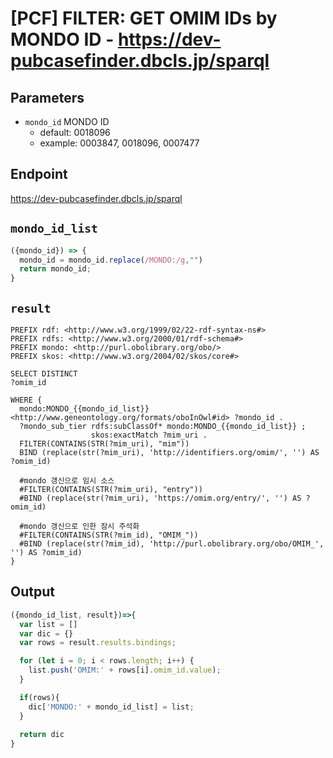# [PCF] FILTER: GET OMIM IDs by MONDO ID - https://dev-pubcasefinder.dbcls.jp/sparql
## Parameters
* `mondo_id` MONDO ID
  * default: 0018096
  * example: 0003847, 0018096, 0007477

## Endpoint
https://dev-pubcasefinder.dbcls.jp/sparql

## `mondo_id_list`
```javascript
({mondo_id}) => {
  mondo_id = mondo_id.replace(/MONDO:/g,"")
  return mondo_id;
}
```

## `result` 
```sparql
PREFIX rdf: <http://www.w3.org/1999/02/22-rdf-syntax-ns#>
PREFIX rdfs: <http://www.w3.org/2000/01/rdf-schema#>
PREFIX mondo: <http://purl.obolibrary.org/obo/>
PREFIX skos: <http://www.w3.org/2004/02/skos/core#>

SELECT DISTINCT 
?omim_id

WHERE {
  mondo:MONDO_{{mondo_id_list}} <http://www.geneontology.org/formats/oboInOwl#id> ?mondo_id .
  ?mondo_sub_tier rdfs:subClassOf* mondo:MONDO_{{mondo_id_list}} ;
                  skos:exactMatch ?mim_uri .
  FILTER(CONTAINS(STR(?mim_uri), "mim"))
  BIND (replace(str(?mim_uri), 'http://identifiers.org/omim/', '') AS ?omim_id)
  
  #mondo 갱신으로 임시 소스
  #FILTER(CONTAINS(STR(?mim_uri), "entry"))
  #BIND (replace(str(?mim_uri), 'https://omim.org/entry/', '') AS ?omim_id)
  
  #mondo 갱신으로 인한 잠시 주석화
  #FILTER(CONTAINS(STR(?mim_id), "OMIM_"))
  #BIND (replace(str(?mim_id), 'http://purl.obolibrary.org/obo/OMIM_', '') AS ?omim_id)
}
```

## Output
```javascript
({mondo_id_list, result})=>{ 
  var list = []
  var dic = {}
  var rows = result.results.bindings;

  for (let i = 0; i < rows.length; i++) {
    list.push('OMIM:' + rows[i].omim_id.value);
  }

  if(rows){
    dic['MONDO:' + mondo_id_list] = list;
  }
  
  return dic
}